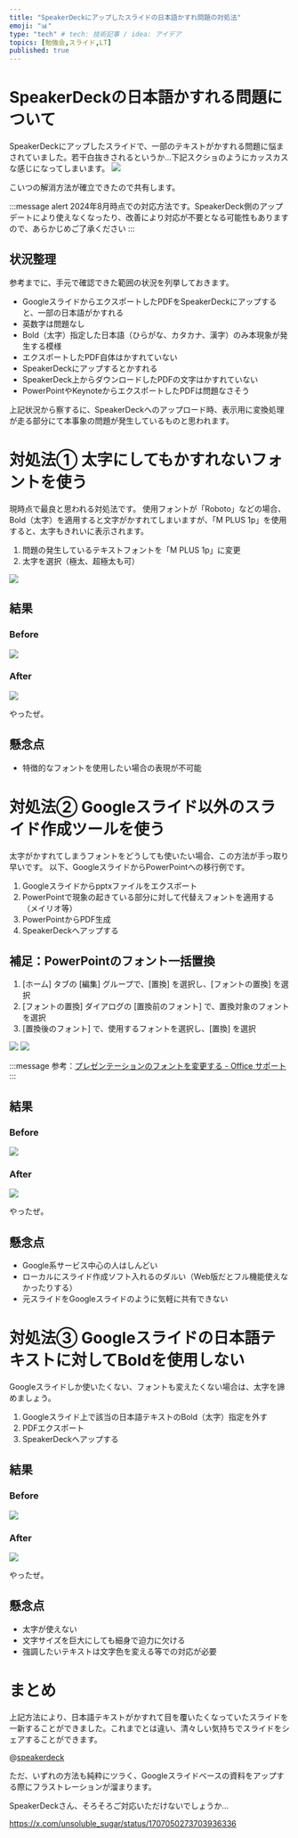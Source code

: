 ```yaml
---
title: "SpeakerDeckにアップしたスライドの日本語かすれ問題の対処法"
emoji: "📊"
type: "tech" # tech: 技術記事 / idea: アイデア
topics: [勉強会,スライド,LT]
published: true
---
```

# SpeakerDeckの日本語かすれる問題について

SpeakerDeckにアップしたスライドで、一部のテキストがかすれる問題に悩まされていました。若干白抜きされるというか…下記スクショのようにカッスカスな感じになってしまいます。
![](https://storage.googleapis.com/zenn-user-upload/c79f30786645-20240816.png)

こいつの解消方法が確立できたので共有します。

:::message alert
2024年8月時点での対応方法です。SpeakerDeck側のアップデートにより使えなくなったり、改善により対応が不要となる可能性もありますので、あらかじめご了承ください
:::

## 状況整理
参考までに、手元で確認できた範囲の状況を列挙しておきます。

- GoogleスライドからエクスポートしたPDFをSpeakerDeckにアップすると、一部の日本語がかすれる
- 英数字は問題なし
- Bold（太字）指定した日本語（ひらがな、カタカナ、漢字）のみ本現象が発生する模様
- エクスポートしたPDF自体はかすれていない
- SpeakerDeckにアップするとかすれる
- SpeakerDeck上からダウンロードしたPDFの文字はかすれていない
- PowerPointやKeynoteからエクスポートしたPDFは問題なさそう

上記状況から察するに、SpeakerDeckへのアップロード時、表示用に変換処理が走る部分にて本事象の問題が発生しているものと思われます。

# 対処法① 太字にしてもかすれないフォントを使う

現時点で最良と思われる対処法です。
使用フォントが「Roboto」などの場合、Bold（太字）を適用すると文字がかすれてしまいますが、「M PLUS 1p」を使用すると、太字もきれいに表示されます。

1. 問題の発生しているテキストフォントを「M PLUS 1p」に変更
2. 太字を選択（極太、超極太も可）

![](https://storage.googleapis.com/zenn-user-upload/804c1f1cfdc7-20240816.png)

## 結果
### Before
![](https://storage.googleapis.com/zenn-user-upload/c79f30786645-20240816.png)

### After
![](https://storage.googleapis.com/zenn-user-upload/374015c619d6-20240816.png)

やったぜ。

## 懸念点
- 特徴的なフォントを使用したい場合の表現が不可能

# 対処法② Googleスライド以外のスライド作成ツールを使う
太字がかすれてしまうフォントをどうしても使いたい場合、この方法が手っ取り早いです。
以下、GoogleスライドからPowerPointへの移行例です。
1. Googleスライドからpptxファイルをエクスポート
2. PowerPointで現象の起きている部分に対して代替えフォントを適用する（メイリオ等）
3. PowerPointからPDF生成
4. SpeakerDeckへアップする

## 補足：PowerPointのフォント一括置換
1. [ホーム] タブの [編集] グループで、[置換] を選択し、[フォントの置換] を選択
2. [フォントの置換] ダイアログの [置換前のフォント] で、置換対象のフォントを選択
3. [置換後のフォント] で、使用するフォントを選択し、[置換] を選択

![](https://storage.googleapis.com/zenn-user-upload/ggdods09mylvlcmbyztxxrovxk7m)
![](https://storage.googleapis.com/zenn-user-upload/qgi8n7wd3sujrzaxzan1y77r5mz3)

:::message
参考：[プレゼンテーションのフォントを変更する - Office サポート](https://support.microsoft.com/ja-jp/office/%E3%83%97%E3%83%AC%E3%82%BC%E3%83%B3%E3%83%86%E3%83%BC%E3%82%B7%E3%83%A7%E3%83%B3%E3%81%AE%E3%83%95%E3%82%A9%E3%83%B3%E3%83%88%E3%82%92%E5%A4%89%E6%9B%B4%E3%81%99%E3%82%8B-0109d7b7-4f3e-4d0a-b8a8-2604f21e977f)
:::

## 結果
### Before
![](https://storage.googleapis.com/zenn-user-upload/i7bu6qw82a3u4gpwn7gqz0m4eauj)
### After
![](https://storage.googleapis.com/zenn-user-upload/pc5zuael0hclw09gdx2j8zy2td9k)

やったぜ。

## 懸念点
- Google系サービス中心の人はしんどい
- ローカルにスライド作成ソフト入れるのダルい（Web版だとフル機能使えなかったりする）
- 元スライドをGoogleスライドのように気軽に共有できない

# 対処法③ Googleスライドの日本語テキストに対してBoldを使用しない

Googleスライドしか使いたくない、フォントも変えたくない場合は、太字を諦めましょう。

1. Googleスライド上で該当の日本語テキストのBold（太字）指定を外す
2. PDFエクスポート
3. SpeakerDeckへアップする

## 結果
### Before
![](https://storage.googleapis.com/zenn-user-upload/chbjwr4axaljvio7c6zyshozigiw)
### After
![](https://storage.googleapis.com/zenn-user-upload/rb7ck3dut2dwdrsv39w6j1os035b)

やったぜ。

## 懸念点
- 太字が使えない
- 文字サイズを巨大にしても細身で迫力に欠ける
- 強調したいテキストは文字色を変える等での対応が必要

# まとめ
上記方法により、日本語テキストがかすれて目を覆いたくなっていたスライドを一新することができました。これまでとは違い、清々しい気持ちでスライドをシェアすることができます。

@[speakerdeck](ac09a6c73dc94d988136f8a82fa4c1c4)

ただ、いずれの方法も純粋にツラく、Googleスライドベースの資料をアップする際にフラストレーションが溜まります。

SpeakerDeckさん、そろそろご対応いただけないでしょうか…

https://x.com/unsoluble_sugar/status/1707050273703936336